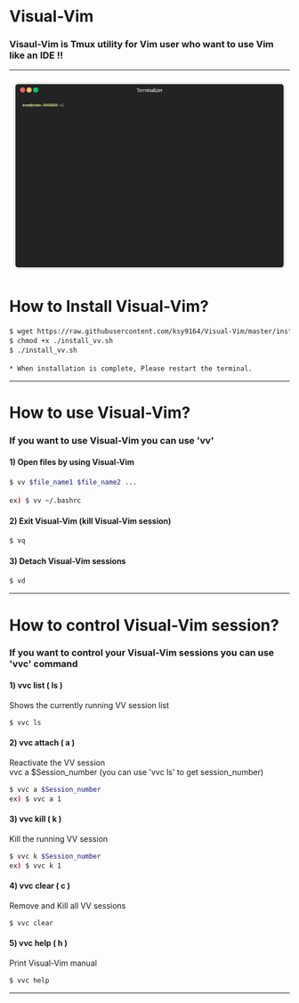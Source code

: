# Visual-Vim

### Visaul-Vim is Tmux utility for Vim user who want to use Vim like an IDE !!  
-----------------------------------------
<p align="center"><img src="/img/vv_ani-img.gif?raw=true"/></p>  
  
   
# How to Install Visual-Vim?  

````sh    
$ wget https://raw.githubusercontent.com/ksy9164/Visual-Vim/master/install_vv.sh  
$ chmod +x ./install_vv.sh  
$ ./install_vv.sh  

* When installation is complete, Please restart the terminal.   

````  
-----------------------------------------  
  
# How to use Visual-Vim?  

### If you want to use Visual-Vim you can use 'vv'   

#### 1) Open files by using Visual-Vim  
````sh  
$ vv $file_name1 $file_name2 ...    
  
ex) $ vv ~/.bashrc  

````  

#### 2) Exit Visual-Vim (kill Visual-Vim session)  
````sh    
$ vq  
````  

#### 3) Detach Visual-Vim sessions  
````sh  
$ vd  
```` 

-----------------------------------------  

# How to control Visual-Vim session?

### If you want to control your Visual-Vim sessions you can use 'vvc' command   
  
  
#### 1) vvc list ( ls )   
Shows the currently running VV session list 
````sh
$ vvc ls   
````   

#### 2) vvc attach ( a )   
Reactivate the VV session   
vvc a $Session_number (you can use 'vvc ls' to get session_number)   
````sh  
$ vvc a $Session_number  
ex) $ vvc a 1  
````  

#### 3) vvc kill ( k )  
Kill the running VV session  
````sh  
$ vvc k $Session_number  
ex) $ vvc k 1  
````

#### 4) vvc clear ( c )  
Remove and Kill all VV sessions  
````sh  
$ vvc clear 
````  

#### 5) vvc help ( h )  
Print Visual-Vim manual  
````sh  
$ vvc help  
````  
-----------------------------------------

